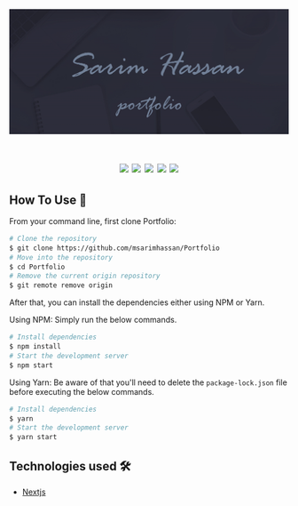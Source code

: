<img src="assets/images/portfolio-banner.jpg" alt="Sarim">
<br/>
<div align="center">
  <h1>
  <img src="https://img.shields.io/badge/Visual_Studio_Code-0078D4?style=for-the-badge&logo=visual%20studio%20code&logoColor=white">
  <img src="https://img.shields.io/badge/JavaScript-323330?style=for-the-badge&logo=javascript&logoColor=F7DF1E">
  <img src="https://img.shields.io/badge/json-5E5C5C?style=for-the-badge&logo=json&logoColor=white">
  <img src="https://img.shields.io/badge/CSS3-1572B6?style=for-the-badge&logo=css3&logoColor=white">
  <img src="https://img.shields.io/badge/Vercel-000000?style=for-the-badge&logo=vercel&logoColor=white">
  </h1>
</div>

## How To Use 🔧

From your command line, first clone Portfolio:

```bash
# Clone the repository
$ git clone https://github.com/msarimhassan/Portfolio
# Move into the repository
$ cd Portfolio
# Remove the current origin repository
$ git remote remove origin
```

After that, you can install the dependencies either using NPM or Yarn.

Using NPM: Simply run the below commands.

```bash
# Install dependencies
$ npm install
# Start the development server
$ npm start
```

Using Yarn: Be aware of that you'll need to delete the `package-lock.json` file before executing the below commands.

```bash
# Install dependencies
$ yarn
# Start the development server
$ yarn start
```
## Technologies used 🛠️

- [Nextjs](https://nextjs.org/)

